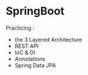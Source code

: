 # SpringBoot
Practicing : 
- the 3 Layered Architecture
- REST API
- IoC & DI
- Annotations
- Spring Data JPA
